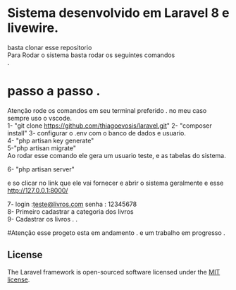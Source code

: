 # Sistema desenvolvido em Laravel 8 e livewire.
basta clonar esse repositorio<br> 
Para Rodar o sistema basta rodar os  seguintes comandos <br>.





# passo a passo .
Atenção rode os comandos em seu terminal preferido . no meu caso sempre uso o vscode.<br> 
1- "git clone  https://github.com/thiagoevosis/laravel.git"
2- "composer install"
3- configurar o .env  com o banco de dados e usuario.<br> 
4- "php artisan key generate"<br>
5-"php artisan migrate" <br>
Ao rodar esse comando ele gera um usuario teste, e as tabelas do sistema.<br> 

6- "php artisan server" <br>

e so clicar no link que ele vai fornecer e abrir o sistema geralmente e esse http://127.0.0.1:8000/ <br> 

7- login :teste@livros.com  senha : 12345678<br> 
8- Primeiro cadastrar a categoria dos livros <br> 
9- Cadastrar os livros . .<br>  


#Atenção esse progeto esta em andamento . e um trabalho em progresso .<br> 

## License

The Laravel framework is open-sourced software licensed under the [MIT license](https://opensource.org/licenses/MIT).
